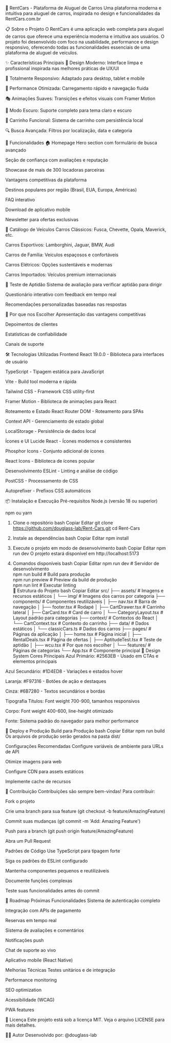 🚗 RentCars - Plataforma de Aluguel de Carros
Uma plataforma moderna e intuitiva para aluguel de carros, inspirada no design e funcionalidades da RentCars.com.br






📋 Sobre o Projeto
O RentCars é uma aplicação web completa para aluguel de carros que oferece uma experiência moderna e intuitiva aos usuários. O projeto foi desenvolvido com foco na usabilidade, performance e design responsivo, oferecendo todas as funcionalidades essenciais de uma plataforma de aluguel de veículos.

✨ Características Principais
🎨 Design Moderno: Interface limpa e profissional inspirada nas melhores práticas de UX/UI

📱 Totalmente Responsivo: Adaptado para desktop, tablet e mobile

🚀 Performance Otimizada: Carregamento rápido e navegação fluida

🎭 Animações Suaves: Transições e efeitos visuais com Framer Motion

🌙 Modo Escuro: Suporte completo para tema claro e escuro

🛒 Carrinho Funcional: Sistema de carrinho com persistência local

🔍 Busca Avançada: Filtros por localização, data e categoria

🚀 Funcionalidades
🏠 Homepage
Hero section com formulário de busca avançado

Seção de confiança com avaliações e reputação

Showcase de mais de 300 locadoras parceiras

Vantagens competitivas da plataforma

Destinos populares por região (Brasil, EUA, Europa, Américas)

FAQ interativo

Download de aplicativo mobile

Newsletter para ofertas exclusivas

🚙 Catálogo de Veículos
Carros Clássicos: Fusca, Chevette, Opala, Maverick, etc.

Carros Esportivos: Lamborghini, Jaguar, BMW, Audi

Carros de Família: Veículos espaçosos e confortáveis

Carros Elétricos: Opções sustentáveis e modernas

Carros Importados: Veículos premium internacionais

🧪 Teste de Aptidão
Sistema de avaliação para verificar aptidão para dirigir

Questionário interativo com feedback em tempo real

Recomendações personalizadas baseadas nas respostas

🎯 Por que nos Escolher
Apresentação das vantagens competitivas

Depoimentos de clientes

Estatísticas de confiabilidade

Canais de suporte

🛠️ Tecnologias Utilizadas
Frontend
React 19.0.0 - Biblioteca para interfaces de usuário

TypeScript - Tipagem estática para JavaScript

Vite - Build tool moderna e rápida

Tailwind CSS - Framework CSS utility-first

Framer Motion - Biblioteca de animações para React

Roteamento e Estado
React Router DOM - Roteamento para SPAs

Context API - Gerenciamento de estado global

LocalStorage - Persistência de dados local

Ícones e UI
Lucide React - Ícones modernos e consistentes

Phosphor Icons - Conjunto adicional de ícones

React Icons - Biblioteca de ícones popular

Desenvolvimento
ESLint - Linting e análise de código

PostCSS - Processamento de CSS

Autoprefixer - Prefixos CSS automáticos

📦 Instalação e Execução
Pré-requisitos
Node.js (versão 18 ou superior)

npm ou yarn

1. Clone o repositório
bash
Copiar
Editar
git clone https://github.com/douglass-lab/Rent-Cars.git
cd Rent-Cars
2. Instale as dependências
bash
Copiar
Editar
npm install
3. Execute o projeto em modo de desenvolvimento
bash
Copiar
Editar
npm run dev
O projeto estará disponível em http://localhost:5173

4. Comandos disponíveis
bash
Copiar
Editar
npm run dev      # Servidor de desenvolvimento  
npm run build    # Build para produção  
npm run preview  # Preview da build de produção  
npm run lint     # Executar linting  
📁 Estrutura do Projeto
bash
Copiar
Editar
src/
├── assets/          # Imagens e recursos estáticos
│   └── img/         # Imagens dos carros por categoria
├── components/      # Componentes reutilizáveis
│   ├── nav.tsx      # Barra de navegação
│   ├── footer.tsx   # Rodapé
│   ├── CartDrawer.tsx    # Carrinho lateral
│   ├── CarCard.tsx       # Card de carro
│   └── CategoryLayout.tsx # Layout padrão para categorias
├── context/         # Contextos do React
│   └── CartContext.tsx   # Contexto do carrinho
├── data/            # Dados estáticos
│   └── classicCars.ts    # Dados dos carros
├── pages/           # Páginas da aplicação
│   ├── home.tsx         # Página inicial
│   ├── RentalDeals.tsx  # Página de ofertas
│   ├── AptitudeTest.tsx # Teste de aptidão
│   ├── wcu.tsx          # Por que nos escolher
│   └── features/        # Páginas de categorias
└── App.tsx          # Componente principal
🎨 Design System
Cores Principais
Azul Primário: #2563EB - Usado em CTAs e elementos principais

Azul Secundário: #1D4ED8 - Variações e estados hover

Laranja: #F97316 - Botões de ação e destaques

Cinza: #6B7280 - Textos secundários e bordas

Tipografia
Títulos: Font weight 700-900, tamanhos responsivos

Corpo: Font weight 400-600, line-height otimizado

Fonte: Sistema padrão do navegador para melhor performance

🚀 Deploy e Produção
Build para Produção
bash
Copiar
Editar
npm run build
Os arquivos de produção serão gerados na pasta dist/

Configurações Recomendadas
Configure variáveis de ambiente para URLs de API

Otimize imagens para web

Configure CDN para assets estáticos

Implemente cache de recursos

🤝 Contribuição
Contribuições são sempre bem-vindas! Para contribuir:

Fork o projeto

Crie uma branch para sua feature (git checkout -b feature/AmazingFeature)

Commit suas mudanças (git commit -m 'Add: Amazing Feature')

Push para a branch (git push origin feature/AmazingFeature)

Abra um Pull Request

Padrões de Código
Use TypeScript para tipagem forte

Siga os padrões do ESLint configurado

Mantenha componentes pequenos e reutilizáveis

Documente funções complexas

Teste suas funcionalidades antes do commit

📝 Roadmap
Próximas Funcionalidades
 Sistema de autenticação completo

 Integração com APIs de pagamento

 Reservas em tempo real

 Sistema de avaliações e comentários

 Notificações push

 Chat de suporte ao vivo

 Aplicativo mobile (React Native)

Melhorias Técnicas
 Testes unitários e de integração

 Performance monitoring

 SEO optimization

 Acessibilidade (WCAG)

 PWA features

📄 Licença
Este projeto está sob a licença MIT. Veja o arquivo LICENSE para mais detalhes.

👨‍💻 Autor
Desenvolvido por: @douglass-lab
